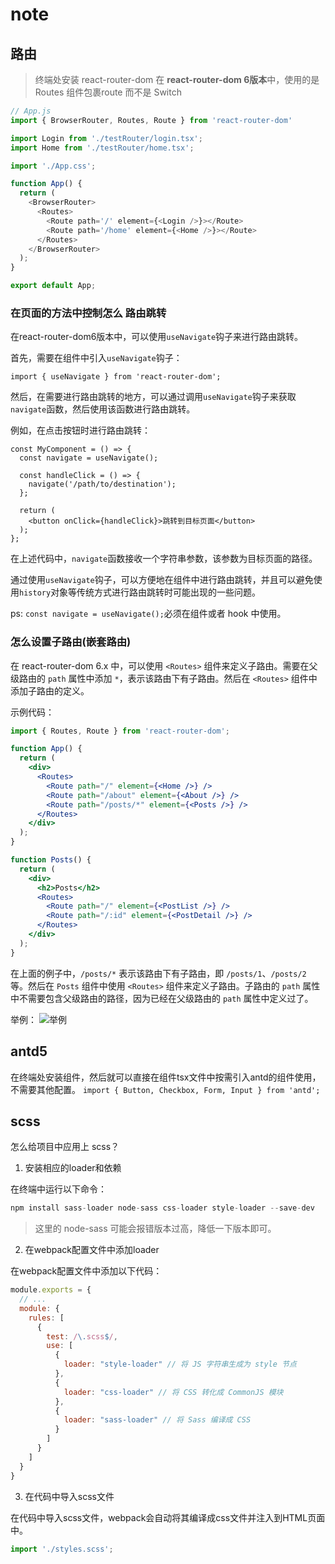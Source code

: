 # note
## 路由
> 终端处安装 react-router-dom
在 **react-router-dom 6版本**中，使用的是 Routes 组件包裹route 而不是 Switch
```js
// App.js
import { BrowserRouter, Routes, Route } from 'react-router-dom'

import Login from './testRouter/login.tsx';
import Home from './testRouter/home.tsx';

import './App.css';

function App() {
  return (
    <BrowserRouter>
      <Routes>
        <Route path='/' element={<Login />}></Route>
        <Route path='/home' element={<Home />}></Route>
      </Routes>
    </BrowserRouter>
  );
}

export default App;
```

### 在页面的方法中控制怎么 路由跳转

在react-router-dom6版本中，可以使用`useNavigate`钩子来进行路由跳转。

首先，需要在组件中引入`useNavigate`钩子：

```import { useNavigate } from 'react-router-dom';```

然后，在需要进行路由跳转的地方，可以通过调用`useNavigate`钩子来获取`navigate`函数，然后使用该函数进行路由跳转。

例如，在点击按钮时进行路由跳转：

```tsx
const MyComponent = () => {
  const navigate = useNavigate();

  const handleClick = () => {
    navigate('/path/to/destination');
  };

  return (
    <button onClick={handleClick}>跳转到目标页面</button>
  );
};
```

在上述代码中，`navigate`函数接收一个字符串参数，该参数为目标页面的路径。

通过使用`useNavigate`钩子，可以方便地在组件中进行路由跳转，并且可以避免使用`history`对象等传统方式进行路由跳转时可能出现的一些问题。

ps: `const navigate = useNavigate();`必须在组件或者 hook 中使用。


### 怎么设置子路由(嵌套路由)
在 react-router-dom 6.x 中，可以使用 `<Routes>` 组件来定义子路由。需要在父级路由的 `path` 属性中添加 `*`，表示该路由下有子路由。然后在 `<Routes>` 组件中添加子路由的定义。

示例代码：

```jsx
import { Routes, Route } from 'react-router-dom';

function App() {
  return (
    <div>
      <Routes>
        <Route path="/" element={<Home />} />
        <Route path="/about" element={<About />} />
        <Route path="/posts/*" element={<Posts />} />
      </Routes>
    </div>
  );
}

function Posts() {
  return (
    <div>
      <h2>Posts</h2>
      <Routes>
        <Route path="/" element={<PostList />} />
        <Route path="/:id" element={<PostDetail />} />
      </Routes>
    </div>
  );
}
```

在上面的例子中，`/posts/*` 表示该路由下有子路由，即 `/posts/1`、`/posts/2` 等。然后在 `Posts` 组件中使用 `<Routes>` 组件来定义子路由。子路由的 `path` 属性中不需要包含父级路由的路径，因为已经在父级路由的 `path` 属性中定义过了。

举例：
![举例](https://api2.mubu.com/v3/document_image/a1cfd1ea-2d30-4688-b41d-88be966dcd4f-11752736.jpg)

## antd5
在终端处安装组件，然后就可以直接在组件tsx文件中按需引入antd的组件使用，不需要其他配置。
`import { Button, Checkbox, Form, Input } from 'antd';`

## scss
怎么给项目中应用上 scss？
1. 安装相应的loader和依赖

在终端中运行以下命令：

```js
npm install sass-loader node-sass css-loader style-loader --save-dev
```
> 这里的 node-sass 可能会报错版本过高，降低一下版本即可。

2. 在webpack配置文件中添加loader

在webpack配置文件中添加以下代码：

```javascript
module.exports = {
  // ...
  module: {
    rules: [
      {
        test: /\.scss$/,
        use: [
          {
            loader: "style-loader" // 将 JS 字符串生成为 style 节点
          },
          {
            loader: "css-loader" // 将 CSS 转化成 CommonJS 模块
          },
          {
            loader: "sass-loader" // 将 Sass 编译成 CSS
          }
        ]
      }
    ]
  }
}
```

3. 在代码中导入scss文件

在代码中导入scss文件，webpack会自动将其编译成css文件并注入到HTML页面中。

```javascript
import './styles.scss';
```

##